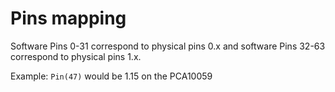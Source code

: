 # Pins mapping

Software Pins 0-31 correspond to physical pins 0.x and software Pins 32-63
correspond to physical pins 1.x.

Example:
`Pin(47)` would be 1.15 on the PCA10059
